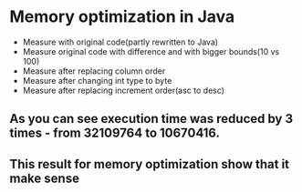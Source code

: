 # Memory optimization in Java
* Measure with original code(partly rewritten to Java)
* Measure original code with difference and with bigger bounds(10 vs 100)
* Measure after replacing column order
* Measure after changing int type to byte
* Measure after replacing increment order(asc to desc)
## As you can see execution time was reduced by 3 times - from 32109764 to 10670416.
## This result for memory optimization show that it make sense